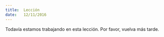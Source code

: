 ```yaml
---
title:  Lección
date:   12/11/2016
---
```


Todavía estamos trabajando en esta lección. Por favor, vuelva más tarde.